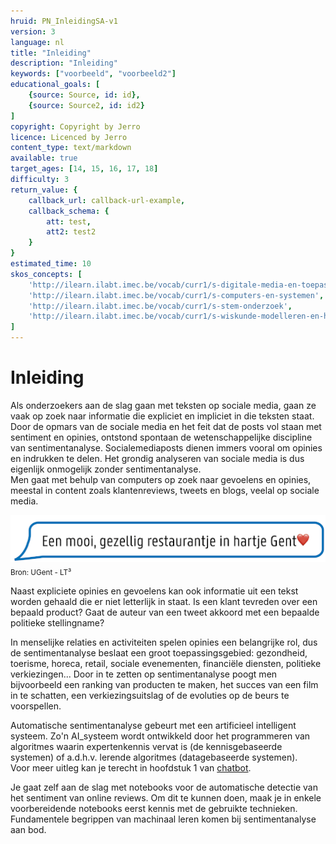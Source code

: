 ```yaml
---
hruid: PN_InleidingSA-v1
version: 3
language: nl
title: "Inleiding"
description: "Inleiding"
keywords: ["voorbeeld", "voorbeeld2"]
educational_goals: [
    {source: Source, id: id}, 
    {source: Source2, id: id2}
]
copyright: Copyright by Jerro
licence: Licenced by Jerro
content_type: text/markdown
available: true
target_ages: [14, 15, 16, 17, 18]
difficulty: 3
return_value: {
    callback_url: callback-url-example,
    callback_schema: {
        att: test,
        att2: test2
    }
}
estimated_time: 10
skos_concepts: [
    'http://ilearn.ilabt.imec.be/vocab/curr1/s-digitale-media-en-toepassingen', 
    'http://ilearn.ilabt.imec.be/vocab/curr1/s-computers-en-systemen', 
    'http://ilearn.ilabt.imec.be/vocab/curr1/s-stem-onderzoek', 
    'http://ilearn.ilabt.imec.be/vocab/curr1/s-wiskunde-modelleren-en-heuristiek'
]
---
```


# Inleiding

Als onderzoekers aan de slag gaan met teksten op sociale media, gaan ze vaak op zoek naar informatie die expliciet en impliciet in die teksten staat. Door de opmars van de sociale media en het feit dat de posts vol staan met sentiment en opinies, ontstond spontaan de wetenschappelijke discipline van sentimentanalyse. Socialemediaposts dienen immers vooral om opinies en indrukken te delen. Het grondig analyseren van sociale media is dus eigenlijk onmogelijk zonder sentimentanalyse.  
Men gaat met behulp van computers op zoek naar gevoelens en opinies, meestal in content zoals klantenreviews, tweets en blogs, veelal op sociale media. 

![](embed/resto.png "Post Resto")
<sub>Bron: UGent - LT³</sub>

Naast expliciete opinies en gevoelens kan ook informatie uit een tekst worden gehaald die er niet letterlijk in staat. Is een klant tevreden over een bepaald product? Gaat de auteur van een tweet akkoord met een bepaalde politieke stellingname? 

In menselijke relaties en activiteiten spelen opinies een belangrijke rol, dus de sentimentanalyse beslaat een groot toepassingsgebied: gezondheid, toerisme, horeca, retail, sociale evenementen, financiële diensten, politieke verkiezingen... Door in te zetten op sentimentanalyse poogt men bijvoorbeeld een ranking van producten te maken, het succes van een film in te schatten, een verkiezingsuitslag of de evoluties op de beurs te voorspellen.

Automatische sentimentanalyse gebeurt met een artificieel intelligent systeem. Zo'n AI_systeem wordt ontwikkeld door het programmeren van algoritmes waarin expertenkennis vervat is (de kennisgebaseerde systemen) of a.d.h.v. lerende algoritmes (datagebaseerde systemen).  
Voor meer uitleg kan je terecht in hoofdstuk 1 van [chatbot](embed/Chatbot_handleiding_eerstedruk.pdf "chatbot handleiding").

Je gaat zelf aan de slag met notebooks voor de automatische detectie van het sentiment van online reviews. Om dit te kunnen doen, maak je in enkele voorbereidende notebooks eerst kennis met de gebruikte technieken. Fundamentele begrippen van machinaal leren komen bij sentimentanalyse aan bod.
